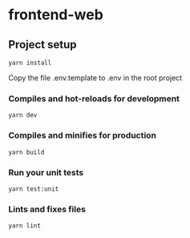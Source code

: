 # frontend-web

## Project setup

```
yarn install
```

Copy the file .env.template to .env in the root project

### Compiles and hot-reloads for development

```
yarn dev
```

### Compiles and minifies for production

```
yarn build
```

### Run your unit tests

```
yarn test:unit
```

### Lints and fixes files

```
yarn lint
```
